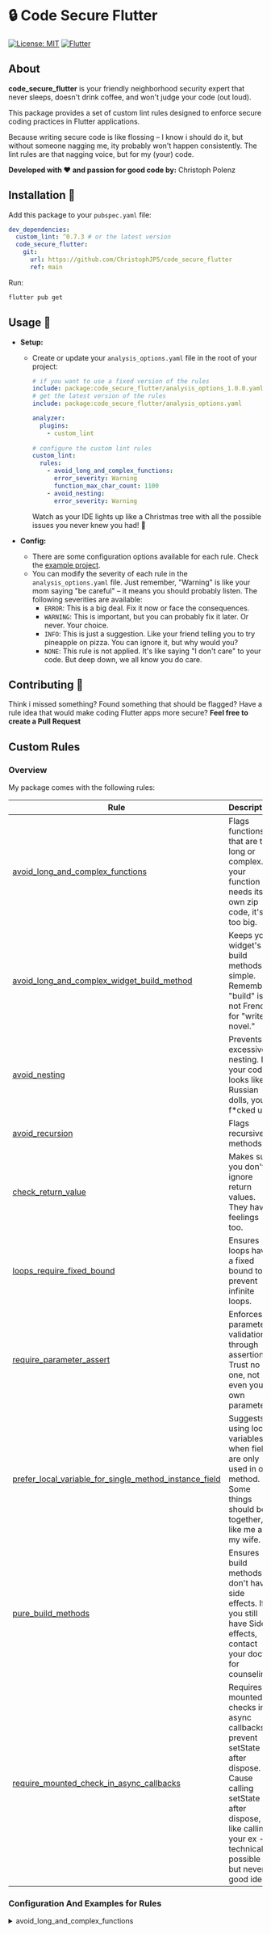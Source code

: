 # 🔒 Code Secure Flutter

<!-- [![Pub Version](https://img.shields.io/pub/v/code_secure_flutter.svg)](https://pub.dev/packages/code_secure_flutter) -->
[![License: MIT](https://img.shields.io/badge/License-MIT-yellow.svg)](https://opensource.org/licenses/MIT)
[![Flutter](https://img.shields.io/badge/Flutter-%E2%9D%A4-blue)](https://flutter.dev)



## About

**code_secure_flutter** is your friendly neighborhood security expert that never sleeps, doesn't drink coffee, and won't judge your code (out loud). 

This package provides a set of custom lint rules designed to enforce secure coding practices in Flutter applications. 

Because writing secure code is like flossing – I know i should do it, but without someone nagging me, ity probably won't happen consistently. 
The lint rules are that nagging voice, but for my (your) code.

**Developed with ❤️ and passion for good code by:** Christoph Polenz


## Installation 🚀

Add this package to your `pubspec.yaml` file:

```yaml
dev_dependencies:
  custom_lint: ^0.7.3 # or the latest version
  code_secure_flutter: 
    git:
      url: https://github.com/ChristophJP5/code_secure_flutter
      ref: main
```

Run:

```bash
flutter pub get
```

## Usage 🔧

* **Setup:** 
  * Create or update your `analysis_options.yaml` file in the root of your project:

    ```yaml
    # if you want to use a fixed version of the rules
    include: package:code_secure_flutter/analysis_options_1.0.0.yaml 
    # get the latest version of the rules
    include: package:code_secure_flutter/analysis_options.yaml 

    analyzer:
      plugins:
        - custom_lint
        
    # configure the custom lint rules
    custom_lint:
      rules:
        - avoid_long_and_complex_functions:
          error_severity: Warning
          function_max_char_count: 1100
        - avoid_nesting:
          error_severity: Warning
    ```
    Watch as your IDE lights up like a Christmas tree with all the possible issues you never knew you had! 🎄

* **Config:**
  * There are some configuration options available for each rule. Check the [example project](https://github.com/ChristophJP5/code_secure_flutter_example).
  * You can modify the severity of each rule in the `analysis_options.yaml` file. Just remember, "Warning" is like your mom saying "be careful" – it means you should probably listen.
    The following severities are available:
    - `ERROR`: This is a big deal. Fix it now or face the consequences.
    - `WARNING`: This is important, but you can probably fix it later. Or never. Your choice.
    - `INFO`: This is just a suggestion. Like your friend telling you to try pineapple on pizza. You can ignore it, but why would you?
    - `NONE`: This rule is not applied. It's like saying "I don't care" to your code. But deep down, we all know you do care.

## Contributing 🤝

Think i missed something? Found something that should be flagged? Have a rule idea that would make coding Flutter apps more secure?
**Feel free to create a Pull Request**

## Custom Rules 

### Overview
My package comes with the following rules:

| Rule | Description | Severity |
|------|-------------|----------|
| [avoid_long_and_complex_functions](lib/rules/avoid_long_and_complex_functions_rule.dart) | Flags functions that are too long or complex. If your function needs its own zip code, it's too big. | WARNING |
| [avoid_long_and_complex_widget_build_method](lib/rules/avoid_long_and_complex_widget_build_method_rule.dart) | Keeps your widget's build methods simple. Remember, "build" is not French for "write a novel." | WARNING |
| [avoid_nesting](lib/rules/avoid_nesting_rule.dart) | Prevents excessive nesting. If your code looks like Russian dolls, you f*cked up. | WARNING |
| [avoid_recursion](lib/rules/avoid_recursion_rule.dart) | Flags recursive methods. | WARNING |
| [check_return_value](lib/rules/check_return_value_rule.dart) | Makes sure you don't ignore return values. They have feelings too. | ERROR |
| [loops_require_fixed_bound](lib/rules/loops_require_fixed_bound_rule.dart) | Ensures loops have a fixed bound to prevent infinite loops. | ERROR |
| [require_parameter_assert](lib/rules/require_parameter_assert_rule.dart) | Enforces parameter validation through assertions. Trust no one, not even your own parameters. | ERROR |
| [prefer_local_variable_for_single_method_instance_field](lib/rules/prefer_local_variable_for_single_method_instance_field_rule.dart) | Suggests using local variables when fields are only used in one method. Some things should be together, like me and my wife. | WARNING |
| [pure_build_methods](lib/rules/pure_build_methods_rule.dart) | Ensures build methods don't have side effects. If you still have Side effects, contact your doctor for counseling | ERROR |
| [require_mounted_check_in_async_callbacks](lib/rules/require_mounted_check_in_async_callbacks_rule.dart) | Requires mounted checks in async callbacks to prevent setState after dispose. Cause calling setState after dispose, is like calling your ex - technically possible but never a good idea. | ERROR |


### Configuration And Examples for Rules

<details>
<summary>avoid_long_and_complex_functions</summary>

**Configuration in
custom_lint:
  rules:
    - avoid_long_and_complex_functions:
        error_severity: Warning
        function_max_char_count: 1100
```

**BAD:**
```dart
void doEverythingAtOnce() {
  // 100+ lines of code with multiple responsibilities
  // Complex nested logic
  // Multiple different operations
  // ...
  // ...
}
```

**GOOD:**
```dart
void validateInput() {
  // 10-15 lines focused on input validation
}

void processData() {
  // 30 - 50 lines focused on data processing
}

void saveResults() {
  // 10-30 lines focused on saving results
}
```

#### avoid_long_and_complex_widget_build_method

**Configuration in `analysis_options.yaml`:**
```yaml
custom_lint:
  rules:
    - avoid_long_and_complex_widget_build_method:
        error_severity: Warning
        build_method_max_char_count: 800
```

**BAD:**
```dart
@override
Widget build(BuildContext context) {
  return Scaffold(
    appBar: AppBar(
      title: Text('My Screen'),
      // Many widgets and complex logic in one method
      // ...
      // ...
    ),
    body: Column(
      children: [
        // Dozens of widgets with complex conditionals
        // ...
        // ...
      ],
    ),
  );
}
```

**GOOD:**
```dart
@override
Widget build(BuildContext context) {
  return Scaffold(
    appBar: _buildAppBar(),
    body: _buildBody(),
  );
}

Widget _buildAppBar() {
  return AppBar(title: Text('My Screen'));
}

Widget _buildBody() {
  return Column(
    children: [
      _buildHeader(),
      _buildContent(),
      _buildFooter(),
    ],
  );
}
```

#### avoid_nesting

**Configuration in `analysis_options.yaml`:**
```yaml
custom_lint:
  rules:
    - avoid_nesting:
        error_severity: Warning
        max_nesting_level: 3
```

**BAD:**
```dart
void processData(List<int> items) {
  if (items.isNotEmpty) {
    for (var item in items) {
      if (item > 0) {
        if (item % 2 == 0) {
          if (item < 100) {
            // Too many nesting levels
          }
        }
      }
    }
  }
}
```

**GOOD:**
```dart
void processData(List<int> items) {
  if (items.isEmpty) {
    return;
  }
  for (var item in items) {
    if (item <= 0) {
      continue; // Skip non-positive items
    }
    if (item >= 100) {
      continue; // limit processing to items less than 100
    }
    if (item.isEven) {
      
    }
  }
}
```

#### avoid_recursion

**Configuration in `analysis_options.yaml`:**
```yaml
custom_lint:
  rules:
    - avoid_recursion:
        error_severity: Warning
```

**BAD:**
```dart
int factorial(int n) {
  if (n <= 1) return 1;
  return n * factorial(n - 1); // Recursive call
}
```

**GOOD:**
```dart
int factorial(int n) {
  int result = 1;
  for (int i = 2; i <= n; i++) {
    result *= i;
  }
  return result;
}
```

#### check_return_value

**Configuration in `analysis_options.yaml`:**
```yaml
custom_lint:
  rules:
    - check_return_value:
        error_severity: Error
```

**BAD:**
```dart
void processFile() {
  final content = file.readAsString(); // Return value ignored
  doSomethingElse(content);
}
```

**GOOD:**
```dart
Future<void> processFile() async {
  final content = await file.readAsString();
  if (content.isEmpty) {
    throw Exception('File is empty');
  }
  doSomethingElse();
}
```

#### loops_require_fixed_bound

**Configuration in `analysis_options.yaml`:**
```yaml
custom_lint:
  rules:
    - loops_require_fixed_bound:
        error_severity: Error
```

**BAD:**
```dart
void infiniteLoop() {
  while (true) {
    // This could run forever
    doSomething();
  }
}
```

**GOOD:**
```dart
void boundedLoop() {
  final maxIterations = 100;
  int i = 0;
  
  while (i < maxIterations && !isDone()) {
    doSomething();
    i++;
  }
}
```

#### require_parameter_assert

**Configuration in `analysis_options.yaml`:**
```yaml
custom_lint:
  rules:
    - require_parameter_assert:
        error_severity: Error
```

**BAD:**
```dart
class UserWidget extends StatelessWidget {
  final String username;
  final int age;
  
  const UserWidget({required this.username, required this.age});
  
  @override
  Widget build(BuildContext context) {
    // No parameter validation
    return Text('$username: $age');
  }
}
```

**GOOD:**
```dart
class UserWidget extends StatelessWidget {
  final String username;
  final int age;
  
  const UserWidget({required this.username, required this.age})
    : assert(username.length > 0, 'Username cannot be empty'),
      assert(age > 0, 'Age must be positive');
  
  @override
  Widget build(BuildContext context) {
    return Text('$username: $age');
  }
}
```

#### prefer_local_variable_for_single_method_instance_field

**Configuration in `analysis_options.yaml`:**
```yaml
custom_lint:
  rules:
    - prefer_local_variable_for_single_method_instance_field:
        error_severity: Warning
```

**BAD:**
```dart
class ProfileScreen extends StatelessWidget {
  final String _formattedDate = DateFormat.yMd().format(DateTime.now());
  
  @override
  Widget build(BuildContext context) {
    // _formattedDate only used here
    return Text('Date: $_formattedDate');
  }
}
```

**GOOD:**
```dart
class ProfileScreen extends StatelessWidget {
  @override
  Widget build(BuildContext context) {
    final now = DateTime.now();
    final formattedDate = DateFormat.yMd().format(now);
    return Text('Date: $formattedDate');
  }
}
```

#### pure_build_methods

**Configuration in `analysis_options.yaml`:**
```yaml
custom_lint:
  rules:
    - pure_build_methods:
        error_severity: Error
```

**BAD:**
```dart
class MyWidget extends StatelessWidget {
  @override
  Widget build(BuildContext context) {
    analytics.logScreenView(name: 'MyWidget'); // Side effect
    return Text('Hello World');
  }
}
```

**GOOD:**
```dart
class MyWidget extends StatelessWidget {
  @override
  Widget build(BuildContext context) {
    return Text('Hello World');
  }
  
  @override
  void didChangeDependencies() {
    super.didChangeDependencies();
    analytics.logScreenView(name: 'MyWidget');
  }
}
```

#### require_mounted_check_in_async_callbacks

**Configuration in `analysis_options.yaml`:**
```yaml
custom_lint:
  rules:
    - require_mounted_check_in_async_callbacks:
        error_severity: Error
```

**BAD:**
```dart
class MyWidget extends StatefulWidget {
  @override
  void initState() {
    super.initState();
    fetchData().then((_) {
      setState(() { // No mounted check before setState
        isLoaded = true;
      });
    });
  }
}
```

**GOOD:**
```dart
class MyWidget extends StatefulWidget {
  @override
  void initState() {
    super.initState();
    fetchData().then((_) {
      if (!mounted) { 
        return;
      }
      setState(() {
        isLoaded = true;
      });
    });
  }
}
```


Just be aware that i maintain very high standards. Almost as high as Snoop Dogg.

## License 📄

This project is licensed under the [MIT License](https://opensource.org/licenses/MIT).


